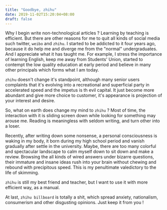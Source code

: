 ```yaml
---
title: "Goodbye, zhihu"
date: 2019-11-02T15:20:04+08:00
draft: false
---
```

Why I begin write non-technological articles ? Learning by teaching is efficient. But there are other reasons for me to quit all kinds of social media such twitter,
`weibo` and `zhihu`. I started to be addicted to it four years ago, because it do help me and diverge me from the "normal" undergraduates.
And I appreciate what it has taught me.
For example, I stress the importance of learning English, keep me away from Students' Union, started to contempt the low quality education at early period and believe in
many other principals which forms what I am today.

`zhihu` doesn't change it's standpoint, although many senior users complaints that it's evolving into a recreational and superficial party in accelerated speed and the impetus is
th evil capital. It just become more abundant and give more choice to customer, it's appearance is projection of your interest and desire.

So, what on earth does change my mind to `zhihu` ? Most of time, the interaction with it is sliding screen down while looking for something may arouse me.
Reading is meaningless with seldom writing, and turn other into a loser.

Recently, after writing down some nonsense, a personal consciousness is waking in my body, it born during my high school period and vanish gradually after settle in the university.
Maybe, there are too many colorful and spectacular landscape to calm myself down to sit down and make a review.
Browsing the all kinds of wired answers under bizarre questions, their immature and insane ideas rush into your brain without chewing and rebound with precipitous speed.
This is my penultimate valedictory to the life of skimming.


`zhihu` is still my best friend and teacher, but I want to use it with more efficient way, as a manual.

At last, `zhihu billboard` is totally a shit, which spread anxiety, nationalism, consumerism and other disgusting opinions. Just keep it from you !
